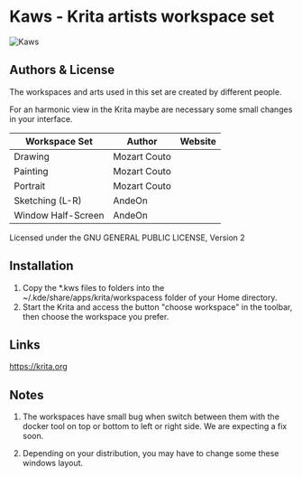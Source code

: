 Kaws - Krita artists workspace set
=================================
![Kaws](https://github.com/andeon/Kaws/blob/master/screenshot.jpg)

Authors & License
-----------------

The workspaces and arts used in this set are created by different people.

For an harmonic view in the Krita maybe are necessary some small changes in your interface.


| Workspace Set       |  Author               | Website
| ----------------    | --------------------- | -------------------------------------
| Drawing             | Mozart Couto          |
| Painting            | Mozart Couto          |
| Portrait            | Mozart Couto          |
| Sketching (L-R)     | AndeOn                | 
| Window Half-Screen  | AndeOn                | 

Licensed under the GNU GENERAL PUBLIC LICENSE, Version 2

Installation
------------
1. Copy the *.kws files to folders into the ~/.kde/share/apps/krita/workspacess folder of your Home directory.
2. Start the Krita and access the button "choose workspace" in the toolbar, then choose the workspace you prefer.

Links
-----
https://krita.org

Notes
-----
1. The workspaces have small bug when switch between them with the docker tool on top or bottom to left or right side. We are expecting a fix soon.

2. Depending on your distribution, you may have to change some these windows layout.
